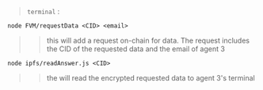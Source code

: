 > `terminal` :

```
node FVM/requestData <CID> <email>
```

> > this will add a request on-chain for data. The request includes the CID of the requested data and the email of agent 3

```
node ipfs/readAnswer.js <CID>
```

> >  the will read the encrypted requested data to agent 3's terminal